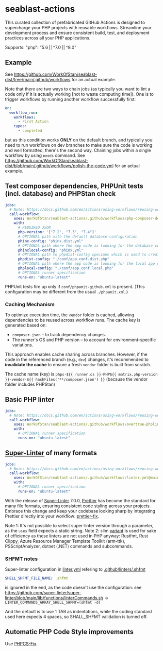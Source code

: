 # seablast-actions

This curated collection of prefabricated GitHub Actions is designed to supercharge your PHP projects with reusable workflows.
Streamline your development process and ensure consistent build, test, and deployment practices across all your PHP applications.

Supports: "php": "5.6 || ^7.0 || ^8.0"

## Example

See <https://github.com/WorkOfStan/seablast-dist/tree/main/.github/workflows> for an actual example.

Note that there are two ways to chain jobs (as typically you want to lint a code only if it is actually working [not to waste computing time]).
One is to trigger workflows by running another workflow successfully first:

```yaml
on:
  workflow_run:
    workflows:
      - First Action
    types:
      - completed
```

but as this condition works **ONLY** on the default branch, and typically you need to run workflows on dev branches to make sure the code is working and well formatted,
there's the second way. Chaining jobs within a single workflow by using `needs` command.
See <https://github.com/WorkOfStan/seablast-dist/blob/main/.github/workflows/polish-the-code.yml> for an actual example.

## Test composer dependencies, PHPUnit tests (incl. database) and PHPStan check

```yml
jobs:
  # Note: https://docs.github.com/en/actions/using-workflows/reusing-workflows The strategy property is not supported in any job that calls a reusable workflow.
  call-workflow:
    uses: WorkOfStan/seablast-actions/.github/workflows/php-composer-dependencies-reusable.yml@main
    with:
      # REQUIRED JSON
      php-version: '["7.2", "7.3", "7.4"]'
      # OPTIONAL path with the default database configuration
      phinx-config: "phinx.dist.yml"
      # OPTIONAL path where the app code is looking for the database configuration
      phinxlocal-config: "phinx.yml"
      # OPTIONAL path to phpdist-config specimen which is used to create the actual phplocal-config
      phpdist-config: "./conf/app.conf.dist.php"
      # OPTIONAL path where the app code is looking for the local app configuration
      phplocal-config: "./conf/app.conf.local.php"
      # OPTIONAL runner specification
      runs-on: "ubuntu-latest"
```

PHPUnit tests fire up only if `conf/phpunit-github.xml` is present. (This configuration may be different from the usual `./phpunit.xml`.)

### Caching Mechanism

To optimize execution time, the `vendor` folder is cached, allowing dependencies to be reused across workflow runs. The cache key is generated based on:

- `composer.json` – to track dependency changes.
- The runner's OS and PHP version – to account for environment-specific variations.

This approach enables cache sharing across branches. However, if the code in the referenced branch (e.g., `dev`) changes, it's recommended to **invalidate the cache** to ensure a fresh `vendor` folder is built from scratch.

The cache name (key) is `phps-${{ runner.os }}-PHP${{ matrix.php-version }}-vendor-${{ hashFiles('**/composer.json') }}` (because the vendor folder includes PHPStan)

## Basic PHP linter

```yml
jobs:
  # Note: https://docs.github.com/en/actions/using-workflows/reusing-workflows The strategy property is not supported in any job that calls a reusable workflow.
  call-workflow:
    uses: WorkOfStan/seablast-actions/.github/workflows/overtrue-phplint.yml@main
    with:
      # OPTIONAL runner specification
      runs-on: "ubuntu-latest"
```

## [Super-Linter](https://github.com/super-linter/super-linter) of many formats

```yml
jobs:
  # Note: https://docs.github.com/en/actions/using-workflows/reusing-workflows The strategy property is not supported in any job that calls a reusable workflow.
  call-workflow:
    uses: WorkOfStan/seablast-actions/.github/workflows/linter.yml@main
    with:
      # OPTIONAL runner specification
      runs-on: "ubuntu-latest"
```

With the release of [Super-Linter](https://github.com/super-linter/super-linter) 7.0.0, [Prettier](https://prettier.io/) has become the standard for many file formats, ensuring consistent code styling across your projects.
Embrace this change and keep your codebase looking sharp by integrating Prettier directly into your workflow: [prettier-fix](https://github.com/marketplace/actions/prettier-fix).

Note 1: It's not possible to select super-linter version through a parameter, as the `uses` field expects a static string.
Note 2: slim [variant](https://github.com/super-linter/super-linter?tab=readme-ov-file#super-linter-variants) is used for sake of efficiency as these linters are not used in PHP anyway: Rustfmt, Rust Clippy, Azure Resource Manager Template Toolkit (arm-ttk), PSScriptAnalyzer, dotnet (.NET) commands and subcommands.

### SHFMT notes

Super-linter configuration in [linter.yml](./github/workflows/linter.yml) refering to [.github/linters/.shfmt](.github/linters/.shfmt)

```yml
SHELL_SHFMT_FILE_NAME: .shfmt
```

is ignored in the end, as the code doesn't use the configuration:
see <https://github.com/super-linter/super-linter/blob/main/lib/functions/linterCommands.sh> -> `LINTER_COMMANDS_ARRAY_SHELL_SHFMT=(shfmt -d)`

And the default is to use 1 TAB as indentations, while the coding standard used here expects 4 spaces, so SHALL_SHFMT validation is turned off.

## Automatic PHP Code Style improvements

Use [PHPCS-Fix](https://github.com/WorkOfStan/phpcs-fix/blob/main/.github/workflows/phpcs-phpcbf.yml).
